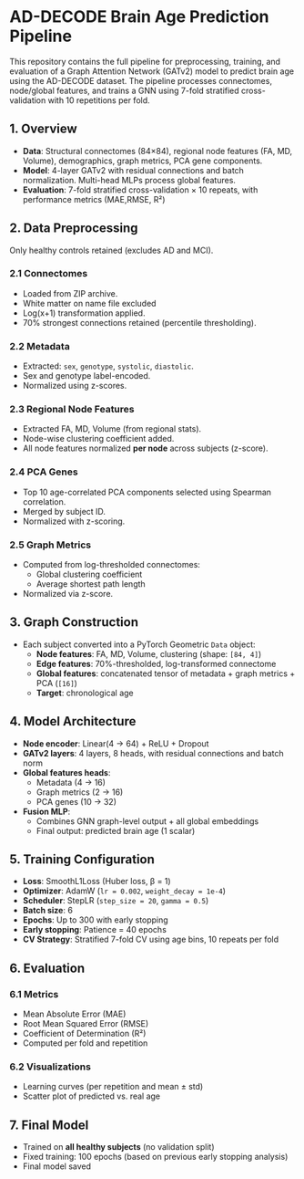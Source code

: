 # AD-DECODE Brain Age Prediction Pipeline

This repository contains the full pipeline for preprocessing, training, and evaluation of a Graph Attention Network (GATv2) model to predict brain age using the AD-DECODE dataset. The pipeline processes connectomes, node/global features, and trains a GNN using 7-fold stratified cross-validation with 10 repetitions per fold.



## 1. Overview
- **Data**: Structural connectomes (84×84), regional node features (FA, MD, Volume), demographics, graph metrics, PCA gene components.
- **Model**: 4-layer GATv2 with residual connections and batch normalization. Multi-head MLPs process global features.
- **Evaluation**: 7-fold stratified cross-validation × 10 repeats, with performance metrics (MAE,RMSE, R²) 

## 2. Data Preprocessing
Only healthy controls retained (excludes AD and MCI).

### 2.1 Connectomes
- Loaded from ZIP archive.
- White matter on name file excluded
- Log(x+1) transformation applied.
- 70% strongest connections retained (percentile thresholding).

### 2.2 Metadata
- Extracted: `sex`, `genotype`, `systolic`, `diastolic`.
- Sex and genotype label-encoded.
- Normalized using z-scores.

### 2.3 Regional Node Features
- Extracted FA, MD, Volume (from regional stats).
- Node-wise clustering coefficient added.
- All node features normalized **per node** across subjects (z-score).

### 2.4 PCA Genes
- Top 10 age-correlated PCA components selected using Spearman correlation.
- Merged by subject ID.
- Normalized with z-scoring.

### 2.5 Graph Metrics
- Computed from log-thresholded connectomes:
  - Global clustering coefficient
  - Average shortest path length
- Normalized via z-score.



## 3. Graph Construction
- Each subject converted into a PyTorch Geometric `Data` object:
  - **Node features**: FA, MD, Volume, clustering (shape: `[84, 4]`)
  - **Edge features**: 70%-thresholded, log-transformed connectome
  - **Global features**: concatenated tensor of metadata + graph metrics + PCA (`[16]`)
  - **Target**: chronological age



## 4. Model Architecture
- **Node encoder**: Linear(4 → 64) + ReLU + Dropout
- **GATv2 layers**: 4 layers, 8 heads, with residual connections and batch norm
- **Global features heads**:
  - Metadata (4 → 16)
  - Graph metrics (2 → 16)
  - PCA genes (10 → 32)
- **Fusion MLP**:
  - Combines GNN graph-level output + all global embeddings
  - Final output: predicted brain age (1 scalar)

## 5. Training Configuration
- **Loss**: SmoothL1Loss (Huber loss, β = 1)
- **Optimizer**: AdamW (`lr = 0.002`, `weight_decay = 1e-4`)
- **Scheduler**: StepLR (`step_size = 20`, `gamma = 0.5`)
- **Batch size**: 6
- **Epochs**: Up to 300 with early stopping
- **Early stopping**: Patience = 40 epochs
- **CV Strategy**: Stratified 7-fold CV using age bins, 10 repeats per fold



## 6. Evaluation
### 6.1 Metrics
- Mean Absolute Error (MAE)
- Root Mean Squared Error (RMSE)
- Coefficient of Determination (R²)
- Computed per fold and repetition

### 6.2 Visualizations
- Learning curves (per repetition and mean ± std)
- Scatter plot of predicted vs. real age



## 7. Final Model
- Trained on **all healthy subjects** (no validation split)
- Fixed training: 100 epochs (based on previous early stopping analysis)
- Final model saved 


